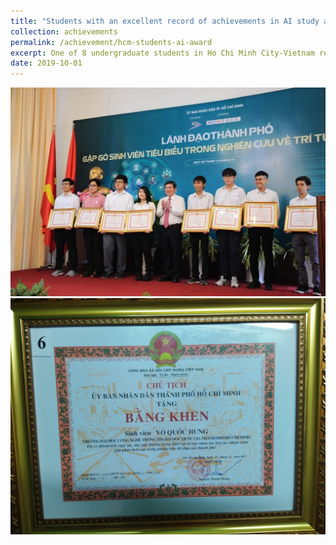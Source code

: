 ```yaml
---
title: "Students with an excellent record of achievements in AI study and research in Ho Chi Minh city, Vietnam (2019)."
collection: achievements 
permalink: /achievement/hcm-students-ai-award
excerpt: One of 8 undergraduate students in Ho Chi Minh City-Vietnam received the award for having excellent records in AI research. (Left figure - I am second to the left, Right figure - Certificate of merit in Vietnamese.)<br/><img src='/images/achievements/hcm-ai-1.jpg' width="400" height="300"/><img src='/images/achievements/hcm-ai-2.jpg' width="400" height="300"/> 
date: 2019-10-01
---
```

![img](https://raw.githubusercontent.com/hungvo304ml/hungvo304ml.github.io/master/images/achievements/hcm-ai-1.jpg)
![img](https://raw.githubusercontent.com/hungvo304ml/hungvo304ml.github.io/master/images/achievements/hcm-ai-2.jpg)
